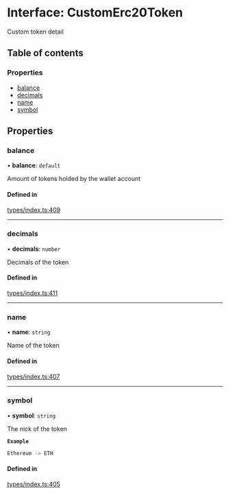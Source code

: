 # Interface: CustomErc20Token

Custom token detail

## Table of contents

### Properties

- [balance](CustomErc20Token.md#balance)
- [decimals](CustomErc20Token.md#decimals)
- [name](CustomErc20Token.md#name)
- [symbol](CustomErc20Token.md#symbol)

## Properties

### balance

• **balance**: `default`

Amount of tokens holded by the wallet account

#### Defined in

[types/index.ts:409](https://github.com/nevermined-io/components-catalog/blob/28115b3/lib/src/types/index.ts#L409)

___

### decimals

• **decimals**: `number`

Decimals of the token

#### Defined in

[types/index.ts:411](https://github.com/nevermined-io/components-catalog/blob/28115b3/lib/src/types/index.ts#L411)

___

### name

• **name**: `string`

Name of the token

#### Defined in

[types/index.ts:407](https://github.com/nevermined-io/components-catalog/blob/28115b3/lib/src/types/index.ts#L407)

___

### symbol

• **symbol**: `string`

The nick of the token

**`Example`**

```ts
Ethereum -> ETH
```

#### Defined in

[types/index.ts:405](https://github.com/nevermined-io/components-catalog/blob/28115b3/lib/src/types/index.ts#L405)

